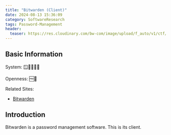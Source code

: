 ```yaml
---
title: "Bitwarden (Client)"
date: 2024-08-13 15:36:09
category: SoftwareResearch
tags: Password-Management
header:
  teaser: https://res.cloudinary.com/bw-com/image/upload/f_auto/v1/ctf/7rncvj1f8mw7/1PO0QhQSXq0swBoa9dxpsn/11b3504508449f6b03b63a12e5632b48/Bitwarden-multiple-devices.webp?_a=DAJAUVWIZAAB
---
```


## Basic Information

System: 🪟🍎🐧🍏🤖

Openness: 🆓📖

Related Sites:

* [Bitwarden](https://www.thunderbird.net/en-US/)

## Introduction

Bitwarden is a password management software. This is its client.
